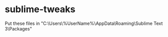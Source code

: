 # sublime-tweaks

Put these files in "C:\Users\\%UserName%\AppData\Roaming\Sublime Text 3\Packages"
